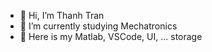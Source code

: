 - 👋 Hi, I’m Thanh Tran
- 👀 I’m currently studying Mechatronics
- 🌱 Here is my Matlab, VSCode, UI, ... storage

<!---
tranthanh-storage/tranthanh-storage is a ✨ special ✨ repository because its `README.md` (this file) appears on your GitHub profile.
You can click the Preview link to take a look at your changes.
--->
